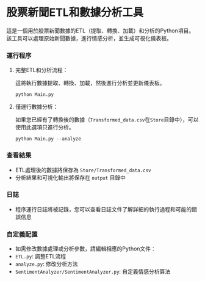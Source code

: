 # 股票新聞ETL和數據分析工具

這是一個用於股票新聞數據的ETL（提取、轉換、加載）和分析的Python項目。該工具可以處理原始新聞數據，進行情感分析，並生成可視化儀表板。

### 運行程序


1. 完整ETL和分析流程：
   
   這將執行數據提取、轉換、加載，然後進行分析並更新儀表板。
   ```
   python Main.py
   ```

2. 僅運行數據分析：

   如果您已經有了轉換後的數據（`Transformed_data.csv`在`Store`目錄中），可以使用此選項只進行分析。
   ```
   python Main.py --analyze
   ```

### 查看結果

- ETL處理後的數據將保存為 `Store/Transformed_data.csv`
- 分析結果和可視化輸出將保存在 `output` 目錄中

### 日誌

- 程序運行日誌將被記錄，您可以查看日誌文件了解詳細的執行過程和可能的錯誤信息

### 自定義配置

- 如需修改數據處理或分析參數，請編輯相應的Python文件：
- `ETL.py`: 調整ETL流程
- `analyze.py`: 修改分析方法
- `SentimentAnalyzer/SentimentAnalyzer.py`: 自定義情感分析算法